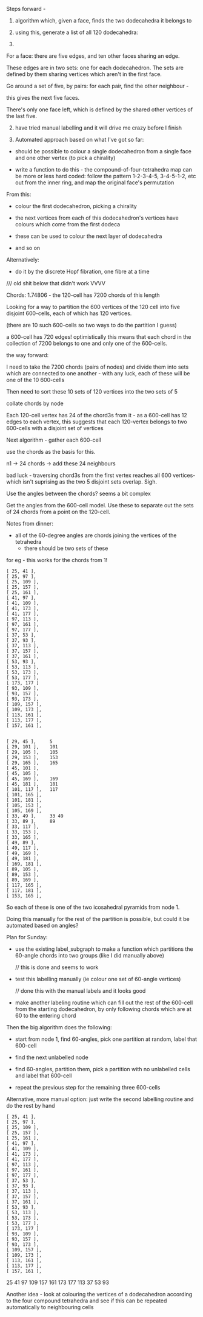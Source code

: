 
Steps forward -

1. algorithm which, given a face, finds the two dodecahedra it belongs to

2. using this, generate a list of all 120 dodecahedra:



1.

For a face: there are five edges, and ten other faces sharing an edge.

These edges are in two sets: one for each dodecahedron. The sets are defined
by them sharing vertices which aren't in the first face.

Go around a set of five, by pairs: for each pair, find the other neighbour - 

this gives the next five faces.

There's only one face left, which is defined by the shared other vertices of 
the last five.



2. have tried manual labelling and it will drive me crazy before I finish

3. Automated approach based on what I've got so far:

- should be possible to colour a single dodecahedron from a single face and
  one other vertex (to pick a chirality)

- write a function to do this - the compound-of-four-tetrahedra map can be
  more or less hard coded: follow the pattern 1-2-3-4-5, 3-4-5-1-2, etc out
  from the inner ring, and map the original face's permutation

From this:

- colour the first dodecahedron, picking a chirality

- the next vertices from each of this dodecahedron's vertices have colours
  which come from the first dodeca

- these can be used to colour the next layer of dodecahedra 

- and so on 

Alternatively:

- do it by the discrete Hopf fibration, one fibre at a time





/// old shit below that didn't work VVVV


Chords: 1.74806 - the 120-cell has 7200 chords of this length

Looking for a way to partition the 600 vertices of the 120 cell into five
disjoint 600-cells, each of which has 120 vertices.

(there are 10 such 600-cells so two ways to do the partition I guess)

a 600-cell has 720 edges! optimistically this means that each chord in the
collection of 7200 belongs to one and only one of the 600-cells.


the way forward:

I need to take the 7200 chords (pairs of nodes) and divide them into sets
which are connected to one another - with any luck, each of these will be
one of the 10 600-cells

Then need to sort these 10 sets of 120 vertices into the two sets of 5


collate chords by node

Each 120-cell vertex has 24 of the chord3s from it - as a 600-cell has 12
edges to each vertex, this suggests that each 120-vertex belongs to two 
600-cells with a disjoint set of vertices

Next algorithm - gather each 600-cell

use the chords as the basis for this.

n1 -> 24 chords -> add these 24 neighbours

bad luck - traversing chord3s from the first vertex reaches all 600 vertices-
which isn't suprising as the two 5 disjoint sets overlap. Sigh.

Use the angles between the chords? seems a bit complex

Get the angles from the 600-cell model. Use these to separate out the sets of
24 chords from a point on the 120-cell.

Notes from dinner:

- all of the 60-degree angles are chords joining the vertices of the tetrahedra
  - there should be two sets of these

for eg - this works for the chords from 1!

    [ 25, 41 ],
    [ 25, 97 ],
    [ 25, 109 ],
    [ 25, 157 ],
    [ 25, 161 ],  
    [ 41, 97 ],
    [ 41, 109 ],
    [ 41, 173 ],
    [ 41, 177 ],
 	[ 97, 113 ],
 	[ 97, 161 ],
    [ 97, 177 ],
    [ 37, 53 ],
    [ 37, 93 ],
    [ 37, 113 ],
    [ 37, 157 ],
    [ 37, 161 ],
    [ 53, 93 ],
    [ 53, 113 ],
    [ 53, 173 ],
    [ 53, 177 ],
	[ 173, 177 ]
    [ 93, 109 ],
	[ 93, 157 ],
	[ 93, 173 ],   
 	[ 109, 157 ],
 	[ 109, 173 ],
	[ 113, 161 ],
	[ 113, 177 ],
    [ 157, 161 ],  


    [ 29, 45 ],     5
    [ 29, 101 ],    101
    [ 29, 105 ],    105
    [ 29, 153 ],    153
    [ 29, 165 ],    165
    [ 45, 101 ],    
    [ 45, 105 ],
    [ 45, 169 ],    169
    [ 45, 181 ],    181
	[ 101, 117 ],   117
	[ 101, 165 ],   
	[ 101, 181 ],
    [ 105, 153 ],  
    [ 105, 169 ],
    [ 33, 49 ],     33 49
    [ 33, 89 ],     89
    [ 33, 117 ],
    [ 33, 153 ],
    [ 33, 165 ],
    [ 49, 89 ],
    [ 49, 117 ],
    [ 49, 169 ],
    [ 49, 181 ],
	[ 169, 181 ],
    [ 89, 105 ],
    [ 89, 153 ],
    [ 89, 169 ],
    [ 117, 165 ],
    [ 117, 181 ],
	[ 153, 165 ], 
    

So each of these is one of the two icosahedral pyramids from node 1.

Doing this manually for the rest of the partition is possible, but could it
be automated based on angles?



Plan for Sunday:

* use the existing label_subgraph to make a function which partitions the
  60-angle chords into two groups (like I did manually above)

  // this is done and seems to work

* test this labelling manually (ie colour one set of 60-angle vertices)

  // done this with the manual labels and it looks good

* make another labeling routine which can fill out the rest of the 600-cell
  from the starting dodecahedron, by only following chords which are at 60
  to the entering chord

Then the big algorithm does the following:

- start from node 1, find 60-angles, pick one partition at random, label that 600-cell

- find the next unlabelled node

- find 60-angles, partition them, pick a partition with no unlabelled cells and label that 600-cell

- repeat the previous step for the remaining three 600-cells

Alternative, more manual option: just write the second labelling routine and
do the rest by hand


    [ 25, 41 ],
    [ 25, 97 ],
    [ 25, 109 ],
    [ 25, 157 ],
    [ 25, 161 ],  
    [ 41, 97 ],
    [ 41, 109 ],
    [ 41, 173 ],
    [ 41, 177 ],
 	[ 97, 113 ],
 	[ 97, 161 ],
    [ 97, 177 ],
    [ 37, 53 ],
    [ 37, 93 ],
    [ 37, 113 ],
    [ 37, 157 ],
    [ 37, 161 ],
    [ 53, 93 ],
    [ 53, 113 ],
    [ 53, 173 ],
    [ 53, 177 ],
	[ 173, 177 ]
    [ 93, 109 ],
	[ 93, 157 ],
	[ 93, 173 ],   
 	[ 109, 157 ],
 	[ 109, 173 ],
	[ 113, 161 ],
	[ 113, 177 ],
    [ 157, 161 ],  
25 41 97 109
157 161 173 177
113 37 53 93


Another idea - look at colouring the vertices of a dodecahedron according to
the four compound tetrahedra and see if this can be repeated automatically to
neighbouring cells


